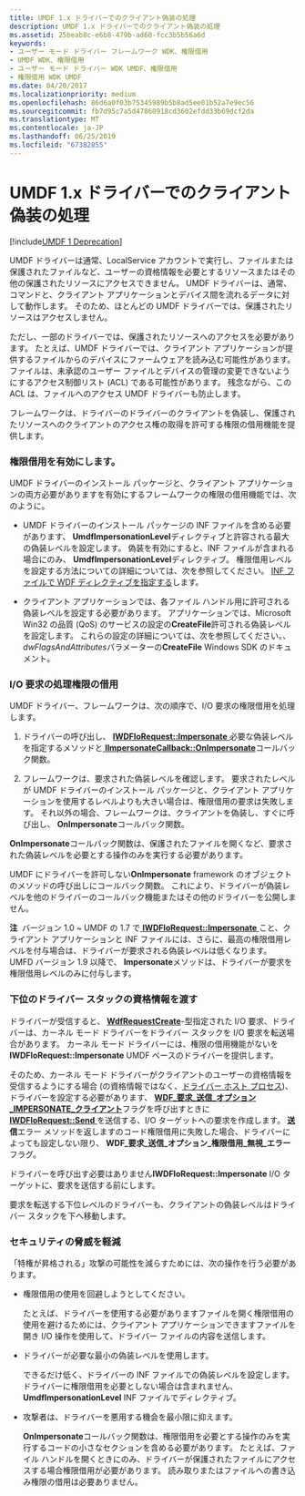 ```yaml
---
title: UMDF 1.x ドライバーでのクライアント偽装の処理
description: UMDF 1.x ドライバーでのクライアント偽装の処理
ms.assetid: 25beab8c-e6b8-479b-ad60-fcc3b5b56a6d
keywords:
- ユーザー モード ドライバー フレームワーク WDK、権限借用
- UMDF WDK、権限借用
- ユーザー モード ドライバー WDK UMDF、権限借用
- 権限借用 WDK UMDF
ms.date: 04/20/2017
ms.localizationpriority: medium
ms.openlocfilehash: 86d6a0f03b75345989b5b8ad5ee01b52a7e9ec56
ms.sourcegitcommit: fb7d95c7a5d47860918cd3602efdd33b69dcf2da
ms.translationtype: MT
ms.contentlocale: ja-JP
ms.lasthandoff: 06/25/2019
ms.locfileid: "67382855"
---
```

# <a name="handling-client-impersonation-in-umdf-1x-drivers"></a>UMDF 1.x ドライバーでのクライアント偽装の処理


[!include[UMDF 1 Deprecation](../umdf-1-deprecation.md)]

UMDF ドライバーは通常、LocalService アカウントで実行し、ファイルまたは保護されたファイルなど、ユーザーの資格情報を必要とするリソースまたはその他の保護されたリソースにアクセスできません。 UMDF ドライバーは、通常、コマンドと、クライアント アプリケーションとデバイス間を流れるデータに対して動作します。 そのため、ほとんどの UMDF ドライバーでは、保護されたリソースはアクセスしません。

ただし、一部のドライバーでは、保護されたリソースへのアクセスを必要があります。 たとえば、UMDF ドライバーでは、クライアント アプリケーションが提供するファイルからのデバイスにファームウェアを読み込む可能性があります。 ファイルは、未承認のユーザー ファイルとデバイスの管理の変更できないようにするアクセス制御リスト (ACL) である可能性があります。 残念ながら、この ACL は、ファイルへのアクセス UMDF ドライバーも防止します。

フレームワークは、ドライバーのドライバーのクライアントを偽装し、保護されたリソースへのクライアントのアクセス権の取得を許可する権限の借用機能を提供します。

### <a name="enabling-impersonation"></a>権限借用を有効にします。

UMDF ドライバーのインストール パッケージと、クライアント アプリケーションの両方必要がありますを有効にするフレームワークの権限の借用機能では、次のように。

-   UMDF ドライバーのインストール パッケージの INF ファイルを含める必要があります、 **UmdfImpersonationLevel**ディレクティブと許容される最大の偽装レベルを設定します。 偽装を有効にすると、INF ファイルが含まれる場合にのみ、 **UmdfImpersonationLevel**ディレクティブ。 権限借用レベルを設定する方法についての詳細については、次を参照してください。 [INF ファイルで WDF ディレクティブを指定する](specifying-wdf-directives-in-inf-files.md)します。

-   クライアント アプリケーションでは、各ファイル ハンドル用に許可される偽装レベルを設定する必要があります。 アプリケーションでは、Microsoft Win32 の品質 (QoS) のサービスの設定の**CreateFile**許可される偽装レベルを設定します。 これらの設定の詳細については、次を参照してください。、 *dwFlagsAndAttributes*パラメーターの**CreateFile** Windows SDK のドキュメント。

### <a name="handling-impersonation-for-an-io-request"></a>I/O 要求の処理権限の借用

UMDF ドライバー、フレームワークは、次の順序で、I/O 要求の権限借用を処理します。

1.  ドライバーの呼び出し、 [ **IWDFIoRequest::Impersonate** ](https://docs.microsoft.com/windows-hardware/drivers/ddi/content/wudfddi/nf-wudfddi-iwdfiorequest-impersonate)必要な偽装レベルを指定するメソッドと[ **IImpersonateCallback::OnImpersonate**](https://docs.microsoft.com/windows-hardware/drivers/ddi/content/wudfddi/nf-wudfddi-iimpersonatecallback-onimpersonate)コールバック関数。

2.  フレームワークは、要求された偽装レベルを確認します。 要求されたレベルが UMDF ドライバーのインストール パッケージと、クライアント アプリケーションを使用するレベルよりも大きい場合は、権限借用の要求は失敗します。 それ以外の場合、フレームワークは、クライアントを偽装し、すぐに呼び出し、 **OnImpersonate**コールバック関数。

**OnImpersonate**コールバック関数は、保護されたファイルを開くなど、要求された偽装レベルを必要とする操作のみを実行する必要があります。

UMDF にドライバーを許可しない**OnImpersonate** framework のオブジェクトのメソッドの呼び出しにコールバック関数。 これにより、ドライバーが偽装レベルを他のドライバーのコールバック機能またはその他のドライバーを公開しません。

**注**  バージョン 1.0 ~ UMDF の 1.7 で[ **IWDFIoRequest::Impersonate** ](https://docs.microsoft.com/windows-hardware/drivers/ddi/content/wudfddi/nf-wudfddi-iwdfiorequest-impersonate)こと、クライアント アプリケーションと INF ファイルには、さらに、最高の権限借用レベルを付与場合は、ドライバーが要求される偽装レベルは低くなります。 UMFD バージョン 1.9 以降で、 **Impersonate**メソッドは、ドライバーが要求を権限借用レベルのみに付与します。

 

### <a name="passing-credentials-down-the-driver-stack"></a>下位のドライバー スタックの資格情報を渡す

ドライバーが受信すると、 [ **WdfRequestCreate**](https://docs.microsoft.com/windows-hardware/drivers/ddi/content/wudfddi_types/ne-wudfddi_types-_wdf_request_type)-型指定された I/O 要求、ドライバーは、カーネル モード ドライバーをドライバー スタックを I/O 要求を転送場合があります。 カーネル モード ドライバーには、権限の借用機能がないを**IWDFIoRequest::Impersonate** UMDF ベースのドライバーを提供します。

そのため、カーネル モード ドライバーがクライアントのユーザーの資格情報を受信するようにする場合 (の資格情報ではなく、[ドライバー ホスト プロセス](umdf-driver-host-process.md))、ドライバーを設定する必要があります、 [ **WDF\_要求\_送信\_オプション\_IMPERSONATE\_クライアント**](https://docs.microsoft.com/windows-hardware/drivers/ddi/content/wudfddi_types/ne-wudfddi_types-_wdf_request_send_options_flags)フラグを呼び出すときに[ **IWDFIoRequest::Send** ](https://docs.microsoft.com/windows-hardware/drivers/ddi/content/wudfddi/nf-wudfddi-iwdfiorequest-send)を送信する、I/O ターゲットへの要求を作成します。 **送信**エラー メソッドを返しますのコード権限借用に失敗した場合、ドライバーによっても設定しない限り、 **WDF\_要求\_送信\_オプション\_権限借用\_無視\_エラー**フラグ。

ドライバーを呼び出す必要はありません**IWDFIoRequest::Impersonate** I/O ターゲットに、要求を送信する前にします。

要求を転送する下位レベルのドライバーも、クライアントの偽装レベルはドライバー スタックを下へ移動します。

### <a name="reducing-security-threats"></a>セキュリティの脅威を軽減

「特権が昇格される」攻撃の可能性を減らすためには、次の操作を行う必要があります。

-   権限借用の使用を回避しようとしてください。

    たとえば、ドライバーを使用する必要がありますファイルを開く権限借用の使用を避けるためには、クライアント アプリケーションできますファイルを開き I/O 操作を使用して、ドライバー ファイルの内容を送信します。

-   ドライバーが必要な最小の偽装レベルを使用します。

    できるだけ低く、ドライバーの INF ファイルでの偽装レベルを設定します。 ドライバーに権限借用を必要としない場合は含まれません、 **UmdfImpersonationLevel** INF ファイルでディレクティブ。

-   攻撃者は、ドライバーを悪用する機会を最小限に抑えます。

    **OnImpersonate**コールバック関数は、権限借用を必要とする操作のみを実行するコードの小さなセクションを含める必要があります。 たとえば、ファイル ハンドルを開くときにのみ、ドライバーが保護されたファイルにアクセスする場合権限借用が必要があります。 読み取りまたはファイルへの書き込み権限の借用は必要ありません。

 

 





